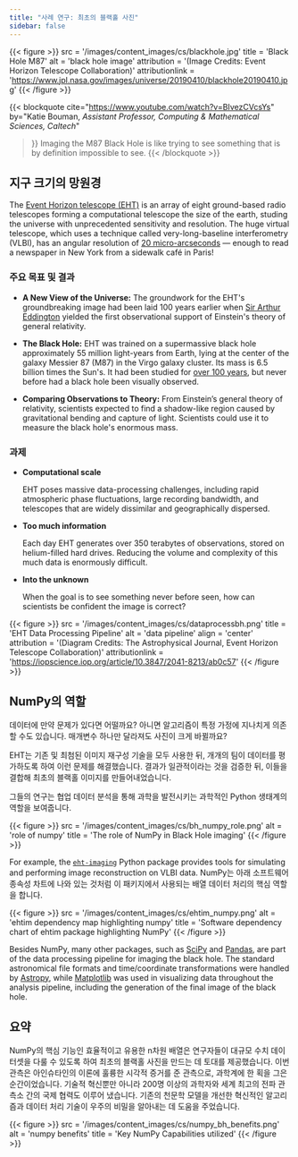 ```yaml
---
title: "사례 연구: 최초의 블랙홀 사진"
sidebar: false
---
```


{{< figure >}}
src = '/images/content_images/cs/blackhole.jpg'
title = 'Black Hole M87'
alt = 'black hole image'
attribution = '(Image Credits: Event Horizon Telescope Collaboration)'
attributionlink = 'https://www.jpl.nasa.gov/images/universe/20190410/blackhole20190410.jpg'
{{< /figure >}}

{{< blockquote
cite="https://www.youtube.com/watch?v=BIvezCVcsYs"
by="Katie Bouman, _Assistant Professor, Computing & Mathematical Sciences, Caltech_"

> }}
> Imaging the M87 Black Hole is like trying to see something that is by definition impossible to see.
> {{< /blockquote >}}

## 지구 크기의 망원경

The [Event Horizon telescope (EHT)](https://eventhorizontelescope.org) is an
array of eight ground-based radio telescopes forming a computational telescope
the size of the earth, studing the universe with unprecedented
sensitivity and resolution.  The huge virtual telescope,  which uses a technique
called very-long-baseline interferometry (VLBI), has an angular resolution of
[20 micro-arcseconds][resolution] — enough to read a newspaper in New York
from a sidewalk café in Paris!

[resolution]: https://eventhorizontelescope.org/press-release-april-10-2019-astronomers-capture-first-image-black-hole

### 주요 목표 및 결과

- **A New View of the Universe:**
  The groundwork for the EHT's groundbreaking image had been laid 100 years
  earlier when [Sir Arthur Eddington][eddington] yielded the first
  observational support of Einstein's theory of general relativity.

- **The Black Hole:** EHT was trained on a supermassive black hole
  approximately 55 million light-years from Earth, lying at the center
  of the galaxy Messier 87 (M87) in the Virgo galaxy cluster. Its mass is
  6.5 billion times the Sun's. It had been studied for
  [over 100 years](https://www.jpl.nasa.gov/news/news.php?feature=7385), but never before
  had a black hole been visually observed.

- **Comparing Observations to Theory:** From Einstein’s general theory of
  relativity, scientists expected to find a shadow-like region caused by
  gravitational bending and capture of light. Scientists could
  use it to measure the black hole's enormous mass.

[eddington]: https://en.wikipedia.org/wiki/Eddington_experiment

### 과제

- **Computational scale**

  EHT poses massive data-processing challenges, including rapid atmospheric
  phase fluctuations, large recording bandwidth, and telescopes that are
  widely dissimilar and geographically dispersed.

- **Too much information**

  Each day EHT generates over 350 terabytes of observations, stored on
  helium-filled hard drives. Reducing the volume and complexity of this much
  data is enormously difficult.

- **Into the unknown**

  When the goal is to see something never before seen, how can scientists be
  confident the image is correct?

{{< figure >}}
src = '/images/content_images/cs/dataprocessbh.png'
title = 'EHT Data Processing Pipeline'
alt = 'data pipeline'
align = 'center'
attribution = '(Diagram Credits: The Astrophysical Journal, Event Horizon Telescope Collaboration)'
attributionlink = 'https://iopscience.iop.org/article/10.3847/2041-8213/ab0c57'
{{< /figure >}}

## NumPy의 역할

데이터에 만약 문제가 있다면 어떨까요? 아니면 알고리즘이 특정 가정에 지나치게 의존할 수도 있습니다. 매개변수 하나만 달라져도 사진이 크게 바뀔까요?

EHT는 기존 및 최첨된 이미지 재구성 기술을 모두 사용한 뒤, 개개의 팀이 데이터를 평가하도록 하여 이런 문제를 해결했습니다. 결과가 일관적이라는 것을 검증한 뒤, 이들을 결합해 최초의 블랙홀 이미지를 만들어내었습니다.

그들의 연구는 협업 데이터 분석을 통해 과학을 발전시키는 과학적인 Python 생태계의 역할을 보여줍니다.

{{< figure >}}
src = '/images/content_images/cs/bh_numpy_role.png'
alt = 'role of numpy'
title = 'The role of NumPy in Black Hole imaging'
{{< /figure >}}

For example, the [`eht-imaging`][ehtim] Python package provides tools for
simulating and performing image reconstruction on VLBI data.
NumPy는 아래 소프트웨어 종속성 차트에 나와 있는 것처럼 이 패키지에서 사용되는 배열 데이터 처리의 핵심 역할을 합니다.

{{< figure >}}
src = '/images/content_images/cs/ehtim_numpy.png'
alt = 'ehtim dependency map highlighting numpy'
title = 'Software dependency chart of ehtim package highlighting NumPy'
{{< /figure >}}

[ehtim]: https://github.com/achael/eht-imaging

Besides NumPy, many other packages, such as
[SciPy](https://www.scipy.org) and [Pandas](https://pandas.io), are part of the
data processing pipeline for imaging the black hole.
The standard astronomical file formats and time/coordinate transformations
were handled by [Astropy][astropy], while [Matplotlib][mpl] was used
in visualizing data throughout the analysis pipeline, including the generation
of the final image of the black hole.

[astropy]: https://www.astropy.org/
[mpl]: https://matplotlib.org/

## 요약

NumPy의 핵심 기능인 효율적이고 유용한 n차원 배열은 연구자들이 대규모 수치 데이터셋을 다룰 수 있도록 하여 최초의 블랙홀 사진을 만드는 데 토대를 제공했습니다. 이번 관측은 아인슈타인의 이론에 훌륭한 시각적 증거를 준 관측으로, 과학계에 한 획을 그은 순간이었습니다. 기술적 혁신뿐만 아니라 200명 이상의 과학자와 세계 최고의 전파 관측소 간의 국제 협력도 이루어 냈습니다.  기존의 천문학 모델을 개선한 혁신적인 알고리즘과 데이터 처리 기술이 우주의 비밀을 알아내는 데 도움을 주었습니다.

{{< figure >}}
src = '/images/content_images/cs/numpy_bh_benefits.png'
alt = 'numpy benefits'
title = 'Key NumPy Capabilities utilized'
{{< /figure >}}
